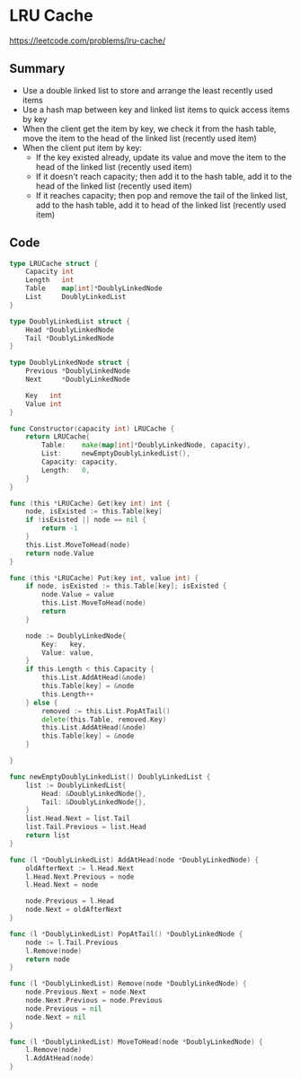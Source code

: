 # LRU Cache

https://leetcode.com/problems/lru-cache/

## Summary

- Use a double linked list to store and arrange the least recently used items
- Use a hash map between key and linked list items to quick access items by key
- When the client get the item by key, we check it from the hash table, move the item to the head of the linked list (recently used item)
- When the client put item by key:
	- If the key existed already, update its value and move the item to the head of the linked list (recently used item)
	- If it doesn't reach capacity; then add it to the hash table, add it to the head of the linked list (recently used item)
	- If it reaches capacity; then pop and remove the tail of the linked list, add to the hash table, add it to head of the linked list (recently used item)

## Code

```go
type LRUCache struct {
	Capacity int
	Length   int
	Table    map[int]*DoublyLinkedNode
	List     DoublyLinkedList
}

type DoublyLinkedList struct {
	Head *DoublyLinkedNode
	Tail *DoublyLinkedNode
}

type DoublyLinkedNode struct {
	Previous *DoublyLinkedNode
	Next     *DoublyLinkedNode

	Key   int
	Value int
}

func Constructor(capacity int) LRUCache {
	return LRUCache{
		Table:    make(map[int]*DoublyLinkedNode, capacity),
		List:     newEmptyDoublyLinkedList(),
		Capacity: capacity,
		Length:   0,
	}
}

func (this *LRUCache) Get(key int) int {
	node, isExisted := this.Table[key]
	if !isExisted || node == nil {
		return -1
	}
	this.List.MoveToHead(node)
	return node.Value
}

func (this *LRUCache) Put(key int, value int) {
	if node, isExisted := this.Table[key]; isExisted {
		node.Value = value
		this.List.MoveToHead(node)
		return
	}

	node := DoublyLinkedNode{
		Key:   key,
		Value: value,
	}
	if this.Length < this.Capacity {
		this.List.AddAtHead(&node)
		this.Table[key] = &node
		this.Length++
	} else {
		removed := this.List.PopAtTail()
		delete(this.Table, removed.Key)
		this.List.AddAtHead(&node)
		this.Table[key] = &node		
	}

}

func newEmptyDoublyLinkedList() DoublyLinkedList {
	list := DoublyLinkedList{
		Head: &DoublyLinkedNode{},
		Tail: &DoublyLinkedNode{},
	}
	list.Head.Next = list.Tail
	list.Tail.Previous = list.Head
	return list
}

func (l *DoublyLinkedList) AddAtHead(node *DoublyLinkedNode) {
	oldAfterNext := l.Head.Next
	l.Head.Next.Previous = node
	l.Head.Next = node

	node.Previous = l.Head
	node.Next = oldAfterNext
}

func (l *DoublyLinkedList) PopAtTail() *DoublyLinkedNode {
	node := l.Tail.Previous
	l.Remove(node)
	return node
}

func (l *DoublyLinkedList) Remove(node *DoublyLinkedNode) {
	node.Previous.Next = node.Next
	node.Next.Previous = node.Previous
	node.Previous = nil
	node.Next = nil
}

func (l *DoublyLinkedList) MoveToHead(node *DoublyLinkedNode) {
	l.Remove(node)
	l.AddAtHead(node)
}

```
